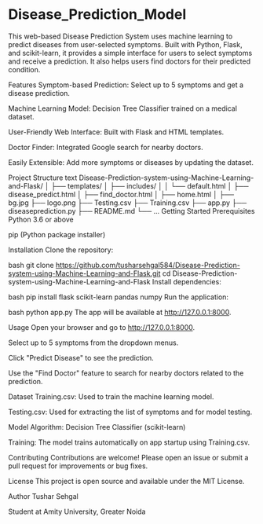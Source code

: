 # Disease_Prediction_Model
This web-based Disease Prediction System uses machine learning to predict diseases from user-selected symptoms. Built with Python, Flask, and scikit-learn, it provides a simple interface for users to select symptoms and receive a prediction. It also helps users find doctors for their predicted condition.

Features
Symptom-based Prediction: Select up to 5 symptoms and get a disease prediction.

Machine Learning Model: Decision Tree Classifier trained on a medical dataset.

User-Friendly Web Interface: Built with Flask and HTML templates.

Doctor Finder: Integrated Google search for nearby doctors.

Easily Extensible: Add more symptoms or diseases by updating the dataset.

Project Structure
text
Disease-Prediction-system-using-Machine-Learning-and-Flask/
│
├── templates/
│   ├── includes/
│   │   └── default.html
│   ├── disease_predict.html
│   ├── find_doctor.html
│   ├── home.html
│
├── bg.jpg
├── logo.png
├── Testing.csv
├── Training.csv
├── app.py
├── diseaseprediction.py
├── README.md
└── ...
Getting Started
Prerequisites
Python 3.6 or above

pip (Python package installer)

Installation
Clone the repository:

bash
git clone https://github.com/tusharsehgal584/Disease-Prediction-system-using-Machine-Learning-and-Flask.git
cd Disease-Prediction-system-using-Machine-Learning-and-Flask
Install dependencies:

bash
pip install flask scikit-learn pandas numpy
Run the application:

bash
python app.py
The app will be available at http://127.0.0.1:8000.

Usage
Open your browser and go to http://127.0.0.1:8000.

Select up to 5 symptoms from the dropdown menus.

Click "Predict Disease" to see the prediction.

Use the "Find Doctor" feature to search for nearby doctors related to the prediction.

Dataset
Training.csv: Used to train the machine learning model.

Testing.csv: Used for extracting the list of symptoms and for model testing.

Model
Algorithm: Decision Tree Classifier (scikit-learn)

Training: The model trains automatically on app startup using Training.csv.

Contributing
Contributions are welcome! Please open an issue or submit a pull request for improvements or bug fixes.

License
This project is open source and available under the MIT License.

Author
Tushar Sehgal

Student at Amity University, Greater Noida
